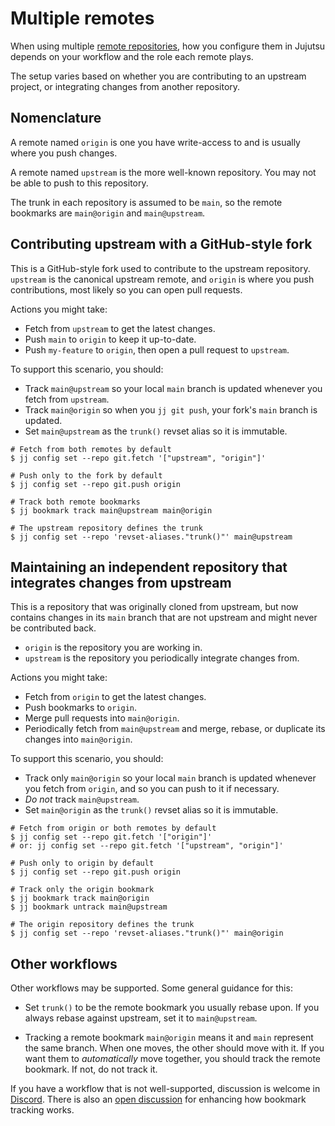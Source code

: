 # Multiple remotes

When using multiple [remote repositories], how you configure them in Jujutsu
depends on your workflow and the role each remote plays.

The setup varies based on whether you are contributing to an upstream project,
or integrating changes from another repository.

[remote repositories]: ../glossary.md#remote

## Nomenclature

A remote named `origin` is one you have write-access to and is usually where you
push changes.

A remote named `upstream` is the more well-known repository. You may not be able
to push to this repository.

The trunk in each repository is assumed to be `main`, so the remote bookmarks
are `main@origin` and `main@upstream`.

## Contributing upstream with a GitHub-style fork

This is a GitHub-style fork used to contribute to the upstream repository.
`upstream` is the canonical upstream remote, and `origin` is where you push
contributions, most likely so you can open pull requests.

Actions you might take:

- Fetch from `upstream` to get the latest changes.
- Push `main` to `origin` to keep it up-to-date.
- Push `my-feature` to `origin`, then open a pull request to `upstream`.

To support this scenario, you should:

- Track `main@upstream` so your local `main` branch is updated whenever you
  fetch from `upstream`.
- Track `main@origin` so when you `jj git push`, your fork's `main` branch is
  updated.
- Set `main@upstream` as the `trunk()` revset alias so it is immutable.

```shell
# Fetch from both remotes by default
$ jj config set --repo git.fetch '["upstream", "origin"]'

# Push only to the fork by default
$ jj config set --repo git.push origin

# Track both remote bookmarks
$ jj bookmark track main@upstream main@origin

# The upstream repository defines the trunk
$ jj config set --repo 'revset-aliases."trunk()"' main@upstream
```

## Maintaining an independent repository that integrates changes from upstream

This is a repository that was originally cloned from upstream, but now contains
changes in its `main` branch that are not upstream and might never be
contributed back.

- `origin` is the repository you are working in.
- `upstream` is the repository you periodically integrate changes from.

Actions you might take:

- Fetch from `origin` to get the latest changes.
- Push bookmarks to `origin`.
- Merge pull requests into `main@origin`.
- Periodically fetch from `main@upstream` and merge, rebase, or duplicate its
  changes into `main@origin`.

To support this scenario, you should:

- Track only `main@origin` so your local `main` branch is updated whenever you
  fetch from `origin`, and so you can push to it if necessary.
- _Do not_ track `main@upstream`.
- Set `main@origin` as the `trunk()` revset alias so it is immutable.

```shell
# Fetch from origin or both remotes by default
$ jj config set --repo git.fetch '["origin"]'
# or: jj config set --repo git.fetch '["upstream", "origin"]'

# Push only to origin by default
$ jj config set --repo git.push origin

# Track only the origin bookmark
$ jj bookmark track main@origin
$ jj bookmark untrack main@upstream

# The origin repository defines the trunk
$ jj config set --repo 'revset-aliases."trunk()"' main@origin
```

## Other workflows

Other workflows may be supported. Some general guidance for this:

- Set `trunk()` to be the remote bookmark you usually rebase upon. If you always
  rebase against upstream, set it to `main@upstream`.

- Tracking a remote bookmark `main@origin` means it and `main` represent the
  same branch. When one moves, the other should move with it. If you want them to
  _automatically_ move together, you should track the remote bookmark. If not, do
  not track it.

If you have a workflow that is not well-supported, discussion is welcome in
[Discord]. There is also an [open discussion] for enhancing how bookmark
tracking works.

[Discord]: https://discord.gg/dkmfj3aGQN
[open discussion]: https://github.com/jj-vcs/jj/issues/7072
